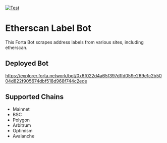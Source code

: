 [![Test](https://github.com/forta-network/etherscan-label-bot/actions/workflows/test.yml/badge.svg)](https://github.com/forta-network/etherscan-label-bot/actions/workflows/test.yml)
# Etherscan Label Bot

This Forta Bot scrapes address labels from various sites, including etherscan.

## Deployed Bot
https://explorer.forta.network/bot/0x6f022d4a65f397dffd059e269e1c2b5004d822f905674dbf518d968f744c2ede

## Supported Chains
- Mainnet
- BSC
- Polygon
- Arbitrum
- Optimism
- Avalanche